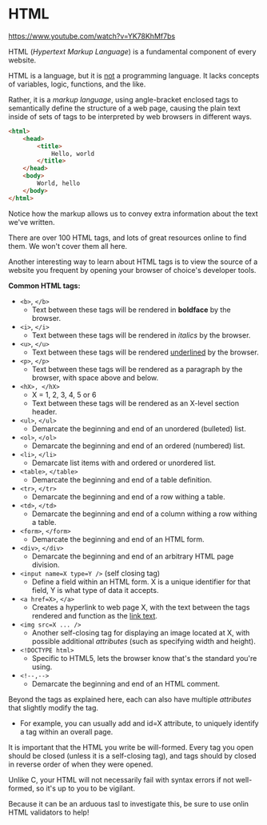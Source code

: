 # HTML

https://www.youtube.com/watch?v=YK78KhMf7bs

HTML (*Hypertext Markup Language*) is a fundamental component of every website.

HTML is a language, but it is <u>not</u> a programming language. It lacks concepts of variables, logic, functions, and the like.

Rather, it is a *markup language*, using angle-bracket enclosed tags to semantically define the structure of a web page, causing the plain text inside of sets of tags to be interpreted by web browsers in different ways.

```html
<html>
    <head>
        <title>
            Hello, world
        </title>
    </head>
    <body>
        World, hello
    </body>
</html>
```

Notice how the markup allows us to convey extra information about the text we've written.

There are over 100 HTML tags, and lots of great resources online to find them. We won't cover them all here.

Another interesting way to learn about HTML tags is to view the source of a website you frequent by opening your browser of choice's developer tools.

**Common HTML tags:**

- `<b>`, `</b>`
    - Text between these tags will be rendered in **boldface** by the browser.
- `<i>`, `</i>`
    - Text between these tags will be rendered in *italics* by the browser.
- `<u>`, `</u>`
    - Text between these tags will be rendered <u>underlined</u> by the browser.
- `<p>`, `</p>`
    - Text between these tags will be rendered as a paragraph by the browser, with space above and below.
- `<hX>, </hX>`
    - X = 1, 2, 3, 4, 5 or 6
    - Text between these tags will be rendered as an X-level section header.
- `<ul>`, `</ul>`
    - Demarcate the beginning and end of an unordered (bulleted) list.
- `<ol>`, `</ol>`
    - Demarcate the beginning and end of an ordered (numbered) list.
- `<li>`, `</li>`
    - Demarcate list items with and ordered or unordered list.
- `<table>`, `</table>`
    - Demarcate the beginning and end of a table definition.
- `<tr>`, `</tr>`
    - Demarcate the beginning and end of a row withing a table.
- `<td>`, `</td>`
    - Demarcate the beginning and end of a column withing a row withing a table.
- `<form>`, `</form>`
    - Demarcate the beginning and end of an HTML form.
- `<div>`, `</div>`
    - Demarcate the beginning and end of an arbitrary HTML page division.
- `<input name=X type=Y />` (self closing tag)
    - Define a field within an HTML form. X is a unique identifier for that field, Y is what type of data it accepts.
- `<a href=X>`, `</a>`
    - Creates a hyperlink to web page X, with the text between the tags rendered and function as the <u>link text</u>.
- `<img src=X ... />`
    - Another self-closing tag for displaying an image located at X, with possible additional *attributes* (such as specifying width and height).
- `<!DOCTYPE html>`
    - Specific to HTML5, lets the browser know that's the standard you're using.
- `<!--,-->`
    - Demarcate the beginning and end of an HTML comment.

Beyond the tags as explained here, each can also have multiple *attributes* that slightly modify the tag.

- For example, you can usually add and id=X attribute, to uniquely identify a tag within an overall page.

It is important that the HTML you write be will-formed. Every tag you open should be closed (unless it is a self-closing tag), and tags should by closed in reverse order of when they were opened.

Unlike C, your HTML will not necessarily fail with syntax errors if not well-formed, so it's up to you to be vigilant.

Because it can be an arduous tasl to investigate this, be sure to use onlin HTML validators to help!








